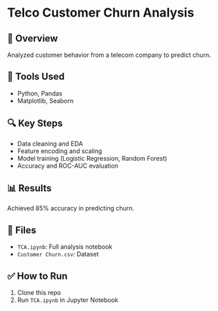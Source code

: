 # Telco Customer Churn Analysis

## 📌 Overview
Analyzed customer behavior from a telecom company to predict churn.

## 🔧 Tools Used
- Python, Pandas
- Matplotlib, Seaborn

## 🔍 Key Steps
- Data cleaning and EDA
- Feature encoding and scaling
- Model training (Logistic Regression, Random Forest)
- Accuracy and ROC-AUC evaluation

## 📊 Results
Achieved 85% accuracy in predicting churn.

## 📁 Files
- `TCA.ipynb`: Full analysis notebook
- `Customer Churn.csv`: Dataset 

## ✅ How to Run
1. Clone this repo
2. Run `TCA.ipynb` in Jupyter Notebook
